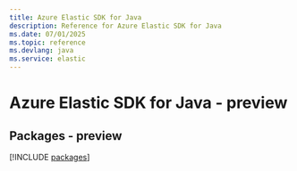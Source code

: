 ```yaml
---
title: Azure Elastic SDK for Java
description: Reference for Azure Elastic SDK for Java
ms.date: 07/01/2025
ms.topic: reference
ms.devlang: java
ms.service: elastic
---
```

# Azure Elastic SDK for Java - preview
## Packages - preview
[!INCLUDE [packages](elastic-index.md)]